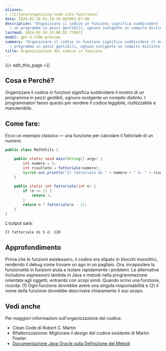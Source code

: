 ```yaml
---
aliases:
- /it/java/organizing-code-into-functions/
date: 2024-01-26 01:10:50.087801-07:00
description: "Organizzare il codice in funzioni significa suddividere il mostro di\
  \ un programma in pezzi gestibili, ognuno svolgente un compito distinto. I\u2026"
lastmod: 2024-02-18 23:08:55.770971
model: gpt-4-1106-preview
summary: "Organizzare il codice in funzioni significa suddividere il mostro di un\
  \ programma in pezzi gestibili, ognuno svolgente un compito distinto. I\u2026"
title: Organizzazione del codice in funzioni
---
```


{{< edit_this_page >}}

## Cosa e Perché?
Organizzare il codice in funzioni significa suddividere il mostro di un programma in pezzi gestibili, ognuno svolgente un compito distinto. I programmatori fanno questo per rendere il codice leggibile, riutilizzabile e manutenibile.

## Come fare:
Ecco un esempio classico — una funzione per calcolare il fattoriale di un numero.

```java
public class MathUtils {

    public static void main(String[] args) {
        int numero = 5;
        int risultato = fattoriale(numero);
        System.out.println("Il fattoriale di " + numero + " è: " + risultato);
    }
    
    public static int fattoriale(int n) {
        if (n <= 1) {
            return 1;
        }
        return n * fattoriale(n - 1);
    }
}
```

L'output sarà:
```
Il fattoriale di 5 è: 120
```

## Approfondimento
Prima che le funzioni esistessero, il codice era stipato in blocchi monolitici, rendendo il debug come trovare un ago in un pagliaio. Ora, incapsulare la funzionalità in funzioni aiuta a isolare rapidamente i problemi. Le alternative includono espressioni lambda in Java o metodi nella programmazione orientata agli oggetti, entrambi con scopi simili. Quando scrivi una funzione, ricorda: (1) Ogni funzione dovrebbe avere una singola responsabilità e (2) il nome della funzione dovrebbe descrivere chiaramente il suo scopo.

## Vedi anche
Per maggiori informazioni sull'organizzazione del codice:
- Clean Code di Robert C. Martin
- Rifattorizzazione: Migliorare il design del codice esistente di Martin Fowler
- [Documentazione Java Oracle sulla Definizione dei Metodi](https://docs.oracle.com/javase/tutorial/java/javaOO/methods.html)
